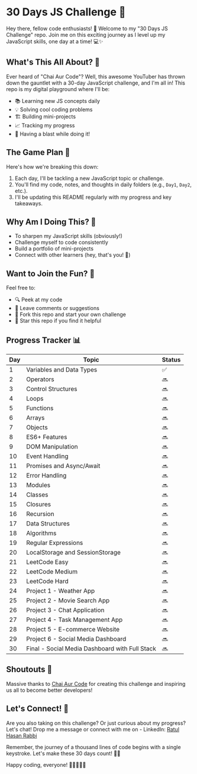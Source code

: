 # 30 Days JS Challenge 🚀

Hey there, fellow code enthusiasts! 👋 Welcome to my "30 Days JS Challenge" repo. Join me on this exciting journey as I level up my JavaScript skills, one day at a time! 💻✨

## What's This All About? 🤔

Ever heard of "Chai Aur Code"? Well, this awesome YouTuber has thrown down the gauntlet with a 30-day JavaScript challenge, and I'm all in! This repo is my digital playground where I'll be:

- 📚 Learning new JS concepts daily
- 💡 Solving cool coding problems
- 🏗️ Building mini-projects
- 📈 Tracking my progress
- 🎉 Having a blast while doing it!

## The Game Plan 📅

Here's how we're breaking this down:

1. Each day, I'll be tackling a new JavaScript topic or challenge.
2. You'll find my code, notes, and thoughts in daily folders (e.g., `Day1`, `Day2`, etc.).
3. I'll be updating this README regularly with my progress and key takeaways.

## Why Am I Doing This? 🎯

- To sharpen my JavaScript skills (obviously!)
- Challenge myself to code consistently
- Build a portfolio of mini-projects
- Connect with other learners (hey, that's you! 👋)

## Want to Join the Fun? 🙌

Feel free to:
- 🔍 Peek at my code
- 💬 Leave comments or suggestions
- 🍴 Fork this repo and start your own challenge
- 🌟 Star this repo if you find it helpful

## Progress Tracker 📊


| Day | Topic                                           | Status |
|-----|------------------------------------------------|--------|
| 1   | Variables and Data Types                        | ✅     |
| 2   | Operators                                       | 🔜     |
| 3   | Control Structures                              | 🔜     |
| 4   | Loops                                           | 🔜     |
| 5   | Functions                                       | 🔜     |
| 6   | Arrays                                          | 🔜     |
| 7   | Objects                                         | 🔜     |
| 8   | ES6+ Features                                   | 🔜     |
| 9   | DOM Manipulation                                | 🔜     |
| 10  | Event Handling                                  | 🔜     |
| 11  | Promises and Async/Await                        | 🔜     |
| 12  | Error Handling                                  | 🔜     |
| 13  | Modules                                         | 🔜     |
| 14  | Classes                                         | 🔜     |
| 15  | Closures                                        | 🔜     |
| 16  | Recursion                                       | 🔜     |
| 17  | Data Structures                                 | 🔜     |
| 18  | Algorithms                                      | 🔜     |
| 19  | Regular Expressions                             | 🔜     |
| 20  | LocalStorage and SessionStorage                 | 🔜     |
| 21  | LeetCode Easy                                   | 🔜     |
| 22  | LeetCode Medium                                 | 🔜     |
| 23  | LeetCode Hard                                   | 🔜     |
| 24  | Project 1 - Weather App                         | 🔜     |
| 25  | Project 2 - Movie Search App                    | 🔜     |
| 26  | Project 3 - Chat Application                    | 🔜     |
| 27  | Project 4 - Task Management App                 | 🔜     |
| 28  | Project 5 - E-commerce Website                  | 🔜     |
| 29  | Project 6 - Social Media Dashboard              | 🔜     |
| 30  | Final - Social Media Dashboard with Full Stack  | 🔜     |


## Shoutouts 📣

Massive thanks to [Chai Aur Code](https://www.youtube.com/@chaiaurcode) for creating this challenge and inspiring us all to become better developers!

## Let's Connect! 🤝

Are you also taking on this challenge? Or just curious about my progress? Let's chat! Drop me a message or connect with me on - LinkedIn: [Ratul Hasan Rabbi](https://www.linkedin.com/in/ratul-hasan-rabbi/)

Remember, the journey of a thousand lines of code begins with a single keystroke. Let's make these 30 days count! 💪😄

Happy coding, everyone! 🎊👩‍💻👨‍💻
